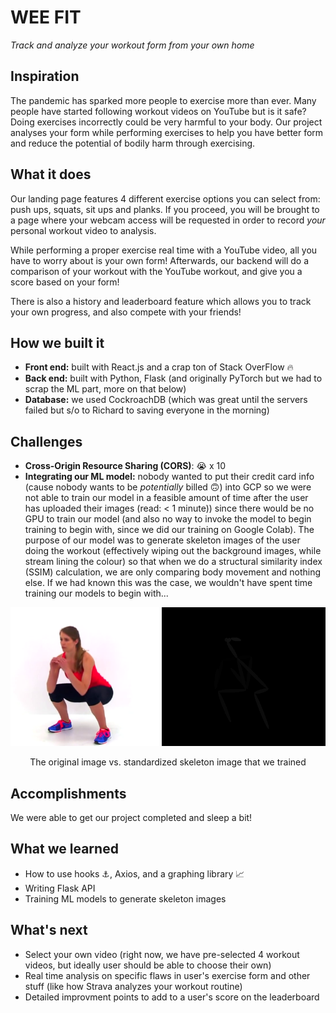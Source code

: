 # WEE FIT
_Track and analyze your workout form from your own home_

## Inspiration
The pandemic has sparked more people to exercise more than ever. Many people have started following workout videos on YouTube but is it safe? Doing exercises incorrectly could be very harmful to your body. Our project analyses your form while performing exercises to help you have better form and reduce the potential of bodily harm through exercising.

## What it does
Our landing page features 4 different exercise options you can select from: push ups, squats, sit ups and planks. If you proceed, you will be brought to a page where your webcam access will be requested in order to record _your_ personal workout video to analysis.

While performing a proper exercise real time with a YouTube video, all you have to worry about is your own form! Afterwards, our backend will do a comparison of your workout with the YouTube workout, and give you a score based on your form!

There is also a history and leaderboard feature which allows you to track your own progress, and also compete with your friends!

## How we built it
- **Front end:** built with React.js and a crap ton of Stack OverFlow 🔥
- **Back end:** built with Python, Flask (and originally PyTorch but we had to scrap the ML part, more on that below)
- **Database:** we used CockroachDB (which was great until the servers failed but s/o to Richard to saving everyone in the morning)

## Challenges
- **Cross-Origin Resource Sharing (CORS)**: 😭 x 10
- **Integrating our ML model:** nobody wanted to put their credit card info (cause nobody wants to be *potentially* billed 🙃) into GCP so we were not able to train our model in a feasible amount of time after the user has uploaded their images (read: < 1 minute)) since there would be no GPU to train our model (and also no way to invoke the model to begin training to begin with, since we did our training on Google Colab). The purpose of our model was to generate skeleton images of the user doing the workout (effectively wiping out the background images, while stream lining the colour) so that when we do a structural similarity index (SSIM) calculation, we are only comparing body movement and nothing else. If we had known this was the case, we wouldn't have spent time training our models to begin with...
  
![ShootMe](/readme-images/sideBySide.png)
<div align="center">The original image vs. standardized skeleton image that we trained</div>


## Accomplishments
We were able to get our project completed and sleep a bit!

## What we learned
- How to use hooks ⚓, Axios, and a graphing library 📈
- Writing Flask API
- Training ML models to generate skeleton images

## What's next
- Select your own video (right now, we have pre-selected 4 workout videos, but ideally user should be able to choose their own)
- Real time analysis on specific flaws in user's exercise form and other stuff (like how Strava analyzes your workout routine)
- Detailed improvment points to add to a user's score on the leaderboard